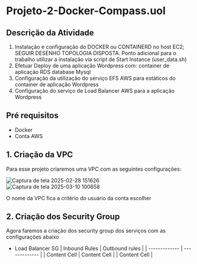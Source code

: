# Projeto-2-Docker-Compass.uol
## Descrição da Atividade
1. Instalação e configuração do DOCKER ou
CONTAINERD no host EC2;
SEGUIR DESENHO
TOPOLOGIA DISPOSTA.
Ponto adicional para o trabalho utilizar
a instalação via script de Start Instance
(user_data.sh)
2. Efetuar Deploy de uma aplicação
Wordpress com:
container de aplicação
RDS database Mysql
3. Configuração da utilização do serviço
EFS AWS para estáticos do container de
aplicação Wordpress
4. Configuração do serviço de Load
Balancer AWS para a aplicação
Wordpress

## Pré requisitos
- Docker
- Conta AWS

## 1. Criação da VPC
Para esse projeto criaremos uma VPC com as seguintes configurações:

![Captura de tela 2025-02-28 151626](https://github.com/user-attachments/assets/a6fe7642-1c9f-4481-933d-81492870aec6)
![Captura de tela 2025-03-10 100658](https://github.com/user-attachments/assets/7b7ad088-3870-4d16-8ab3-4d2017b68457)

O nome da VPC fica a critério do usuário da conta escolher

## 2. Criação dos Security Group
Agora faremos a criação dos security group dos serviços com as configurações abaixo

- Load Balancer SG
| Inbound Rules  | Outbound rules |
| ------------- | ------------- |
| Content Cell  | Content Cell  |
| Content Cell  |
